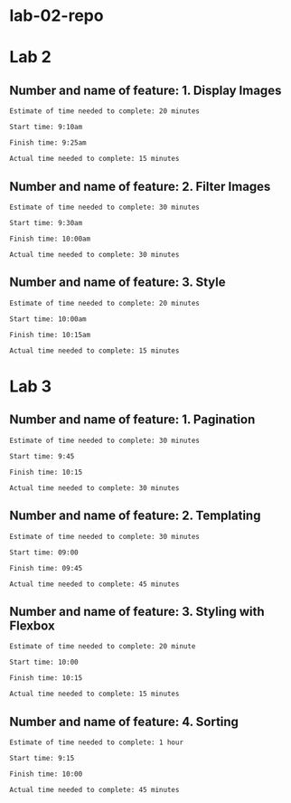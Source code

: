 # lab-02-repo

# Lab 2

## Number and name of feature: 1. Display Images

    Estimate of time needed to complete: 20 minutes

    Start time: 9:10am

    Finish time: 9:25am

    Actual time needed to complete: 15 minutes

## Number and name of feature: 2. Filter Images

    Estimate of time needed to complete: 30 minutes

    Start time: 9:30am

    Finish time: 10:00am

    Actual time needed to complete: 30 minutes

## Number and name of feature: 3. Style

    Estimate of time needed to complete: 20 minutes

    Start time: 10:00am

    Finish time: 10:15am

    Actual time needed to complete: 15 minutes

# Lab 3

## Number and name of feature: 1. Pagination

    Estimate of time needed to complete: 30 minutes
    
    Start time: 9:45
    
    Finish time: 10:15
    
    Actual time needed to complete: 30 minutes

## Number and name of feature: 2. Templating

    Estimate of time needed to complete: 30 minutes

    Start time: 09:00

    Finish time: 09:45

    Actual time needed to complete: 45 minutes

## Number and name of feature: 3. Styling with Flexbox

    Estimate of time needed to complete: 20 minute

    Start time: 10:00

    Finish time: 10:15

    Actual time needed to complete: 15 minutes

## Number and name of feature: 4. Sorting

    Estimate of time needed to complete: 1 hour

    Start time: 9:15

    Finish time: 10:00

    Actual time needed to complete: 45 minutes
